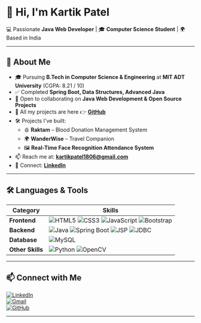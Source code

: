 # 👋 Hi, I'm Kartik Patel  

💻 Passionate **Java Web Developer** | 🎓 **Computer Science Student** | 🌍 Based in India  

---

## 🚀 About Me  
- 🎓 Pursuing **B.Tech in Computer Science & Engineering** at **MIT ADT University** (CGPA: 8.21 / 10)  
- ✅ Completed **Spring Boot, Data Structures, Advanced Java**  
- 🤝 Open to collaborating on **Java Web Development & Open Source Projects**  
- 📂 All my projects are here 👉 [**GitHub**](https://github.com/Kartikpatel1806)  
- 🛠 Projects I've built:  
  - 🩸 **Raktam** – Blood Donation Management System  
  - 🌍 **WanderWise** – Travel Companion  
  - 🖼 **Real-Time Face Recognition Attendance System**  
- 📫 Reach me at: **kartikpatel1806@gmail.com**  
- 🔗 Connect: [**LinkedIn**](https://www.linkedin.com/in/kartikpatel1806)  

---

## 🛠 Languages & Tools  
| Category | Skills |
|----------|--------|
| **Frontend** | ![HTML5](https://img.shields.io/badge/HTML5-FF5733?style=for-the-badge&logo=html5&logoColor=white) ![CSS3](https://img.shields.io/badge/CSS3-2965f1?style=for-the-badge&logo=css3&logoColor=white) ![JavaScript](https://img.shields.io/badge/JavaScript-ffb400?style=for-the-badge&logo=javascript&logoColor=black) ![Bootstrap](https://img.shields.io/badge/Bootstrap-7D3C98?style=for-the-badge&logo=bootstrap&logoColor=white) |
| **Backend** | ![Java](https://img.shields.io/badge/Java-E34F26?style=for-the-badge&logo=java&logoColor=white) ![Spring Boot](https://img.shields.io/badge/Spring_Boot-28B463?style=for-the-badge&logo=spring&logoColor=white) ![JSP](https://img.shields.io/badge/JSP-006699?style=for-the-badge&logo=java&logoColor=white) ![JDBC](https://img.shields.io/badge/JDBC-006699?style=for-the-badge&logo=java&logoColor=white) |
| **Database** | ![MySQL](https://img.shields.io/badge/MySQL-0D98BA?style=for-the-badge&logo=mysql&logoColor=white) |
| **Other Skills** | ![Python](https://img.shields.io/badge/Python-3776AB?style=for-the-badge&logo=python&logoColor=white) ![OpenCV](https://img.shields.io/badge/OpenCV-5C3EE8?style=for-the-badge&logo=opencv&logoColor=white) |

---

## 📫 Connect with Me  
[![LinkedIn](https://img.shields.io/badge/LinkedIn-0A66C2?style=for-the-badge&logo=linkedin&logoColor=white)](https://www.linkedin.com/in/kartikpatel1806)  
[![Gmail](https://img.shields.io/badge/Email-D14836?style=for-the-badge&logo=gmail&logoColor=white)](mailto:kartikpatel1806@gmail.com)  
[![GitHub](https://img.shields.io/badge/GitHub-171515?style=for-the-badge&logo=github&logoColor=white)](https://github.com/Kartikpatel1806)  

---
